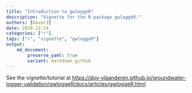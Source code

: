 ```yaml
---
title: "Introduction to gwloggeR"
description: "Vignette for the R package gwloggeR."
authors: [DavorJ]
date: 2020-12-14
categories: ["r"]
tags: ["r", "vignette", "gwloggeR"]
output: 
    md_document:
        preserve_yaml: true
        variant: markdown_github
---
```


See the vignette/tutorial at <https://dov-vlaanderen.github.io/groundwater-logger-validation/gwloggeR/docs/articles/gwloggeR.html>
